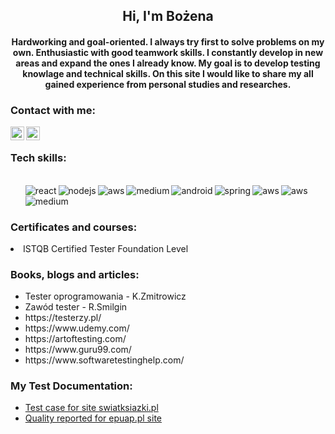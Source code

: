 <h2 align="center">Hi, I'm Bożena</h2>
<h4 align="center">Hardworking and goal-oriented. I always try first to solve problems on my own. Enthusiastic with good teamwork skills. I constantly develop in new areas and expand the ones I already know. My goal is to develop testing knowlage and technical skills. On this site I would like to share my all gained experience from personal studies and researches.</h3>
<h3> Contact with me: </h3>
 <a target="_blank" href="https://www.linkedin.com/in/bo%C5%BCena-kud%C5%82aty-02b842151/">
<img align="left" alt="LinkdeIN" width="22px" src="https://cdn.jsdelivr.net/npm/simple-icons@v3/icons/linkedin.svg" /></a>
 <a target="_blank" href="mailto:bozena.kudlaty@gmail.com">
<img align="left" alt="Gmail" width="22px" src="https://cdn.jsdelivr.net/npm/simple-icons@v3/icons/gmail.svg" />
</a>
</br>

<h3> Tech skills: </h3>
<ul>

<br>
  <img align="left" alt="react" src="https://img.shields.io/badge/-GIT-blue"/>
  <img align="left" alt="nodejs" src="https://img.shields.io/badge/-JIRA-blue"/>
  <img align="left" alt="aws" src="https://img.shields.io/badge/-testNG-blue"/>
  <img align="left" alt="medium" src="https://img.shields.io/badge/-TestLink-blue"/>
  <img align="left" alt="android" src="https://img.shields.io/badge/-SQL-blue"/>
  <img align="left" alt="spring" src="https://img.shields.io/badge/-Java-blue"  src="https://img.shields.io/badge/-Selenium-blue"/>
  <img align="left" alt="aws" src="https://img.shields.io/badge/-Photoshop-blue"/>
  <img align="left" alt="aws" src="https://img.shields.io/badge/-MS Office-blue"/>
  <img align="left" alt="medium" src="https://img.shields.io/badge/-ERP-blue" /><img align="left" alt=""/>
<br>
<br>
  
</ul>
<h3> Certificates and courses: </h3>
<li>ISTQB Certified Tester Foundation Level</li>

<h3> Books, blogs and articles: </h3>
<ul>
  <li>Tester oprogramowania - K.Zmitrowicz </li>
  <li>Zawód tester - R.Smilgin</li>
  <li>https://testerzy.pl/</li>
  <li>https://www.udemy.com/</li>
  <li>https://artoftesting.com/</>
  <li>https://www.guru99.com/</li>
  <li>https://www.softwaretestinghelp.com/</li>
</ul>
  
  


  <h3> My Test Documentation:</h3>
  <ul>
  <li><a href="https://docs.google.com/spreadsheets/d/1UsMcmgkAKiZmOf8e6sQnfeAPXNIngs35/edit?rtpof=true">Test case for site swiatksiazki.pl</a></li>
 
  <li><a href="https://docs.google.com/document/d/1fVscTSBrV-gaE3rB73fE0NTJ0teFJK7uGmRrx_cfMss/edit?usp=sharing">Quality reported for epuap.pl site</a></li>
 </ul>

